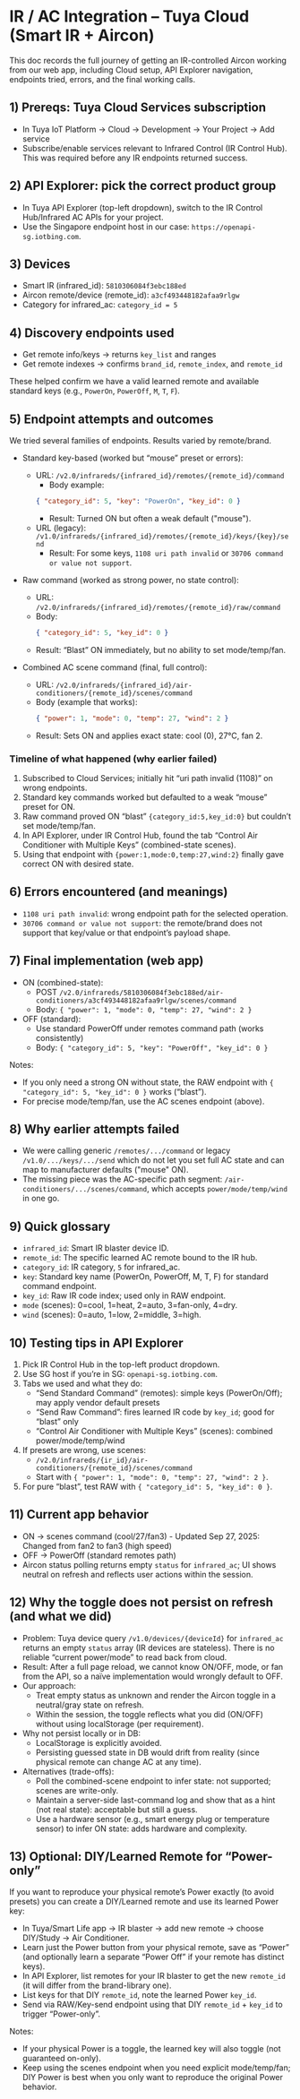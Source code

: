 # IR / AC Integration – Tuya Cloud (Smart IR + Aircon)

This doc records the full journey of getting an IR-controlled Aircon working from our web app, including Cloud setup, API Explorer navigation, endpoints tried, errors, and the final working calls.

## 1) Prereqs: Tuya Cloud Services subscription

- In Tuya IoT Platform → Cloud → Development → Your Project → Add service
- Subscribe/enable services relevant to Infrared Control (IR Control Hub). This was required before any IR endpoints returned success.

## 2) API Explorer: pick the correct product group

- In Tuya API Explorer (top-left dropdown), switch to the IR Control Hub/Infrared AC APIs for your project.
- Use the Singapore endpoint host in our case: `https://openapi-sg.iotbing.com`.

## 3) Devices

- Smart IR (infrared_id): `5810306084f3ebc188ed`
- Aircon remote/device (remote_id): `a3cf493448182afaa9rlgw`
- Category for infrared_ac: `category_id = 5`

## 4) Discovery endpoints used

- Get remote info/keys → returns `key_list` and ranges
- Get remote indexes → confirms `brand_id`, `remote_index`, and `remote_id`

These helped confirm we have a valid learned remote and available standard keys (e.g., `PowerOn`, `PowerOff`, `M`, `T`, `F`).

## 5) Endpoint attempts and outcomes

We tried several families of endpoints. Results varied by remote/brand.

- Standard key-based (worked but “mouse” preset or errors):
  - URL: `/v2.0/infrareds/{infrared_id}/remotes/{remote_id}/command`
    - Body example:
    ```json
    { "category_id": 5, "key": "PowerOn", "key_id": 0 }
    ```
    - Result: Turned ON but often a weak default ("mouse").
  - URL (legacy): `/v1.0/infrareds/{infrared_id}/remotes/{remote_id}/keys/{key}/send`
    - Result: For some keys, `1108 uri path invalid` or `30706 command or value not support`.

- Raw command (worked as strong power, no state control):
  - URL: `/v2.0/infrareds/{infrared_id}/remotes/{remote_id}/raw/command`
  - Body:
    ```json
    { "category_id": 5, "key_id": 0 }
    ```
  - Result: “Blast” ON immediately, but no ability to set mode/temp/fan.

- Combined AC scene command (final, full control):
  - URL: `/v2.0/infrareds/{infrared_id}/air-conditioners/{remote_id}/scenes/command`
  - Body (example that works):
    ```json
    { "power": 1, "mode": 0, "temp": 27, "wind": 2 }
    ```
  - Result: Sets ON and applies exact state: cool (0), 27°C, fan 2.

### Timeline of what happened (why earlier failed)

1) Subscribed to Cloud Services; initially hit “uri path invalid (1108)” on wrong endpoints.
2) Standard key commands worked but defaulted to a weak “mouse” preset for ON.
3) Raw command proved ON “blast” `{category_id:5,key_id:0}` but couldn’t set mode/temp/fan.
4) In API Explorer, under IR Control Hub, found the tab “Control Air Conditioner with Multiple Keys” (combined-state scenes).
5) Using that endpoint with `{power:1,mode:0,temp:27,wind:2}` finally gave correct ON with desired state.

## 6) Errors encountered (and meanings)

- `1108 uri path invalid`: wrong endpoint path for the selected operation.
- `30706 command or value not support`: the remote/brand does not support that key/value or that endpoint’s payload shape.

## 7) Final implementation (web app)

- ON (combined-state):
  - POST `/v2.0/infrareds/5810306084f3ebc188ed/air-conditioners/a3cf493448182afaa9rlgw/scenes/command`
  - Body: `{ "power": 1, "mode": 0, "temp": 27, "wind": 2 }`
- OFF (standard):
  - Use standard PowerOff under remotes command path (works consistently)
  - Body: `{ "category_id": 5, "key": "PowerOff", "key_id": 0 }`

Notes:
- If you only need a strong ON without state, the RAW endpoint with `{ "category_id": 5, "key_id": 0 }` works (“blast”).
- For precise mode/temp/fan, use the AC scenes endpoint (above).

## 8) Why earlier attempts failed

- We were calling generic `/remotes/.../command` or legacy `/v1.0/.../keys/.../send` which do not let you set full AC state and can map to manufacturer defaults ("mouse" ON).
- The missing piece was the AC-specific path segment: `/air-conditioners/.../scenes/command`, which accepts `power/mode/temp/wind` in one go.

## 9) Quick glossary

- `infrared_id`: Smart IR blaster device ID.
- `remote_id`: The specific learned AC remote bound to the IR hub.
- `category_id`: IR category, `5` for infrared_ac.
- `key`: Standard key name (PowerOn, PowerOff, M, T, F) for standard command endpoint.
- `key_id`: Raw IR code index; used only in RAW endpoint.
- `mode` (scenes): 0=cool, 1=heat, 2=auto, 3=fan-only, 4=dry.
- `wind` (scenes): 0=auto, 1=low, 2=middle, 3=high.

## 10) Testing tips in API Explorer

1) Pick IR Control Hub in the top-left product dropdown.
2) Use SG host if you’re in SG: `openapi-sg.iotbing.com`.
3) Tabs we used and what they do:
   - “Send Standard Command” (remotes): simple keys (PowerOn/Off); may apply vendor default presets
   - “Send Raw Command”: fires learned IR code by `key_id`; good for “blast” only
   - “Control Air Conditioner with Multiple Keys” (scenes): combined power/mode/temp/wind
4) If presets are wrong, use scenes:
   - `/v2.0/infrareds/{ir_id}/air-conditioners/{remote_id}/scenes/command`
   - Start with `{ "power": 1, "mode": 0, "temp": 27, "wind": 2 }`.
5) For pure “blast”, test RAW with `{ "category_id": 5, "key_id": 0 }`.

## 11) Current app behavior

- ON → scenes command (cool/27/fan3) - Updated Sep 27, 2025: Changed from fan2 to fan3 (high speed)
- OFF → PowerOff (standard remotes path)
- Aircon status polling returns empty `status` for `infrared_ac`; UI shows neutral on refresh and reflects user actions within the session.

## 12) Why the toggle does not persist on refresh (and what we did)

- Problem: Tuya device query `/v1.0/devices/{deviceId}` for `infrared_ac` returns an empty `status` array (IR devices are stateless). There is no reliable “current power/mode” to read back from cloud.
- Result: After a full page reload, we cannot know ON/OFF, mode, or fan from the API, so a naïve implementation would wrongly default to OFF.
- Our approach:
  - Treat empty status as unknown and render the Aircon toggle in a neutral/gray state on refresh.
  - Within the session, the toggle reflects what you did (ON/OFF) without using localStorage (per requirement).
- Why not persist locally or in DB:
  - LocalStorage is explicitly avoided.
  - Persisting guessed state in DB would drift from reality (since physical remote can change AC at any time).
- Alternatives (trade-offs):
  - Poll the combined-scene endpoint to infer state: not supported; scenes are write-only.
  - Maintain a server-side last-command log and show that as a hint (not real state): acceptable but still a guess.
  - Use a hardware sensor (e.g., smart energy plug or temperature sensor) to infer ON state: adds hardware and complexity.


## 13) Optional: DIY/Learned Remote for “Power-only”

If you want to reproduce your physical remote’s Power exactly (to avoid presets) you can create a DIY/Learned remote and use its learned Power key:

- In Tuya/Smart Life app → IR blaster → add new remote → choose DIY/Study → Air Conditioner.
- Learn just the Power button from your physical remote, save as “Power” (and optionally learn a separate “Power Off” if your remote has distinct keys).
- In API Explorer, list remotes for your IR blaster to get the new `remote_id` (it will differ from the brand-library one).
- List keys for that DIY `remote_id`, note the learned Power `key_id`.
- Send via RAW/Key-send endpoint using that DIY `remote_id` + `key_id` to trigger “Power-only”.

Notes:
- If your physical Power is a toggle, the learned key will also toggle (not guaranteed on-only).
- Keep using the scenes endpoint when you need explicit mode/temp/fan; DIY Power is best when you only want to reproduce the original Power behavior.

